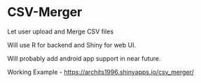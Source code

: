 # CSV-Merger
Let user upload and Merge CSV files 

Will use R for backend and Shiny for web UI.

Will probably add android app support in near future.

Working Example - https://archits1996.shinyapps.io/csv_merger/
